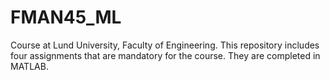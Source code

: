 # FMAN45_ML
Course at Lund University, Faculty of Engineering. This repository includes four assignments that are mandatory for the course. They are completed in MATLAB. 
